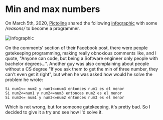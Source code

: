 # Min and max numbers

On March 5th, 2020, [Pictoline](https://twitter.com/pictoline) shared the following [infographic](https://twitter.com/pictoline/status/1367899472299233282/photo/1) with some _/reasons/_ to become a programmer.

![Infographic](https://pbs.twimg.com/media/EvvBUhUXMAIeVgo?format=jpg&name=medium)

On the comments' section of their Facebook post, there were people gatekeeping programming, making really obnoxious comments like, and I quote, "Anyone can code, but being a Software engineer only people with bachelor degrees...". Another guy was also complaining about people without a CS degree "If you ask them to get the min of three number, they can't even get it right", but when he was asked how would he solve the problem he wrote:

```
Si num1<= num2 y num1<=num3 entonces num1 es el menor
Si num2<=num1 y num2<=num3 entonces num2 es el menor
Si num3<= num1 y num3<=num2 entonces num3 es el menor
```

Which is not wrong, but for someone gatekeeping, it's pretty bad. So I decided to give it a try and see how I'd solve it.
